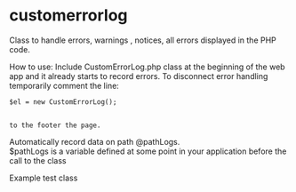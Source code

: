 customerrorlog
==============

Class to handle errors, warnings , notices, all errors displayed in the PHP code.

How to use:
	Include CustomErrorLog.php class at the beginning of the web app and it 
	already starts to record errors.
	To disconnect error handling temporarily comment the line:
	
	$el = new CustomErrorLog(); 
	
	
	to the footer the page.

Automatically record data on path @pathLogs.  
$pathLogs is a variable defined at some point in your application before the call to the class

Example test class

<?php

  $rutaLogs = "/home/depruebas/wwwroot/web/files/logs/";

  require_once "CustomErrorLog.php";


  print_r ($r);
  
?>
